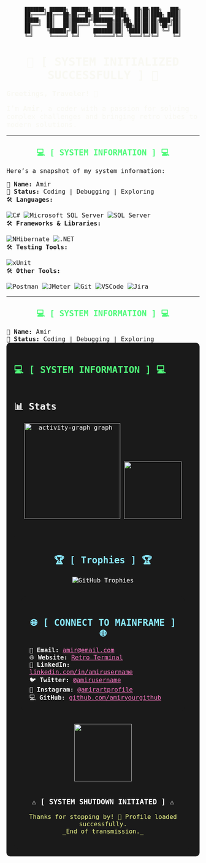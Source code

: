 <div align="center">

```
███████╗ ██████╗ ██████╗ ███████╗███╗   ██╗██╗███╗   ███╗
██╔════╝██╔═══██╗██╔══██╗██╔════╝████╗  ██║██║████╗ ████║
█████╗  ██║   ██║██████╔╝███████╗██╔██╗ ██║██║██╔████╔██║
██╔══╝  ██║   ██║██╔═══╝ ╚════██║██║╚██╗██║██║██║╚██╔╝██║
██║     ╚██████╔╝██║     ███████║██║ ╚████║██║██║ ╚═╝ ██║
╚═╝      ╚═════╝ ╚═╝     ╚══════╝╚═╝  ╚═══╝╚═╝╚═╝     ╚═╝
```


<h1 style="color:#f8f8f2; font-family:monospace; font-size:30px;">
👾 [ SYSTEM INITIALIZED SUCCESSFULLY ] 👾
</h1>
</div>
<dive>
  <p style="color: #f8f8f2; font-family:monospace; font-size:18px;text-align: left;">
  <strong>Greetings, Traveler! 👋</strong>
</p>
  <p style="color: #f8f8f2; font-family:monospace; font-size:18px;text-align: left;">
  I’m <strong>Amir</strong>, a coder with a passion for solving complex challenges and bringing retro vibes to modern solutions.
</p>
</dive>

---
<div align=center> <h2 style="color:#50fa7b; font-family:monospace; ">💻 [ SYSTEM INFORMATION ] 💻</h2></div>


  <p style="font-family:monospace; font-size:16px;">Here’s a snapshot of my system information:</p>

  <ul style="font-family:monospace; font-size:16px; list-style:none; padding:0;">
    <li>🔧 <strong>Name:</strong> Amir</li>
    <li>🚀 <strong>Status:</strong> Coding | Debugging | Exploring</li>
    <li>🛠️ <strong>Languages:</strong></li>
    <ul style="display: flex; flex-wrap: wrap; gap: 10px; list-style: none; padding: 0;">
      <li>
        <img src="https://img.shields.io/badge/-C%23-black?style=for-the-badge&logo=c-sharp&logoColor=white" alt="C#">
      </li>
      <li>
        <img src="https://img.shields.io/badge/-Microsoft%20SQL%20Server-black?style=for-the-badge&logo=microsoft-sql-server&logoColor=white" alt="Microsoft SQL Server">
      </li>
      <li>
        <img src="https://img.shields.io/badge/-SQL%20Server-black?style=for-the-badge&logo=microsoft-sql-server&logoColor=white" alt="SQL Server">
      </li>
    </ul>
    <li>🛠️ <strong>Frameworks & Libraries:</strong></li>
    <ul style="display: flex; flex-wrap: wrap; gap: 10px; list-style: none; padding: 0;">
      <li>
        <img src="https://img.shields.io/badge/-NHibernate-black?style=for-the-badge&logo=hibernate&logoColor=white" alt="NHibernate">
      </li>
      <li>
        <img src="https://img.shields.io/badge/-.NET-black?style=for-the-badge&logo=dotnet&logoColor=white" alt=".NET">
      </li>
    </ul>
    <li>🛠️ <strong>Testing Tools:</strong></li>
    <ul style="display: flex; flex-wrap: wrap; gap: 10px; list-style: none; padding: 0;">
        <img src="https://img.shields.io/badge/-xUnit-black?style=for-the-badge&logo=dotnet&logoColor=white" alt="xUnit">
      </li>
    </ul>
    <li>🛠️ <strong>Other Tools:</strong></li>
    <ul style="display: flex; flex-wrap: wrap; gap: 10px; list-style: none; padding: 0;">
      <li>
        <img src="https://img.shields.io/badge/-Postman-black?style=for-the-badge&logo=postman&logoColor=white" alt="Postman">
      </li>
      <li>
        <img src="https://img.shields.io/badge/-JMeter-black?style=for-the-badge&logo=apache-jmeter&logoColor=white" alt="JMeter">
      </li>
      <li>
        <img src="https://img.shields.io/badge/-Git-black?style=for-the-badge&logo=git&logoColor=white" alt="Git">
      </li>
      <li>
        <img src="https://img.shields.io/badge/-VSCode-black?style=for-the-badge&logo=visual-studio-code&logoColor=white" alt="VSCode">
      </li>
      <li>
        <img src="https://img.shields.io/badge/-Jira-black?style=for-the-badge&logo=jira&logoColor=white" alt="Jira">
      </li>
    </ul>
  </ul>
</div>


---

<div align="center">
  <h2 style="color:#50fa7b; font-family:monospace;">💻 [ SYSTEM INFORMATION ] 💻</h2>
</div>

<ul style="font-family:monospace; font-size:16px; list-style:none; padding:0;">
  <li>🔧 <strong>Name:</strong> Amir</li>
  <li>🚀 <strong>Status:</strong> Coding | Debugging | Exploring</li>
<div style="background-color:#1a1a1a; color:white; padding:20px; border-radius:10px;">

  <h2 style="color:#50fa7b; font-family:monospace;">💻 [ SYSTEM INFORMATION ] 💻</h2>


---
## 📊 Stats

<div align="center">
  <img src="https://github-readme-activity-graph.vercel.app/graph?username=amiroam&radius=15&theme=nightowl&area=true&order=5&custom_title=My%20activity%20graph" height="250" alt="activity-graph graph"  />
  <img src="https://github-readme-streak-stats.herokuapp.com/?user=amiroam&theme=radical&hide_border=true" height="150" />
</div>

---
<div style="background-color:#1a1a1a; color:white; padding:20px; border-radius:10px;">
<div align="center">
  <h2 style="color:#8be9fd; font-family:monospace;">🏆 [  Trophies ] 🏆</h2>
</div>

<div align="center">
  <img src="https://github-profile-trophy.vercel.app/?username=amiroam&theme=dracula&column=3&margin-w=15&margin-h=15" alt="GitHub Trophies" />
</div>

---

<div style="background-color:#1a1a1a; color:white; padding:20px; border-radius:10px;">
<div align="center">
  <h2 style="color:#8be9fd; font-family:monospace;">🌐 [ CONNECT TO MAINFRAME ] 🌐</h2>
</div>
<div>
  <ul style="font-family:monospace; font-size:16px; list-style:none; padding:0; margin:0;">
    <li>📧 <strong>Email:</strong> <a href="mailto:amir@email.com" style="color:#ff79c6;">amir@email.com</a></li>
    <li>🌐 <strong>Website:</strong> <a href="https://amiryourwebsite.com" style="color:#ff79c6;">Retro Terminal</a></li>
    <li>💼 <strong>LinkedIn:</strong> <a href="https://linkedin.com/in/amirusername" style="color:#ff79c6;">linkedin.com/in/amirusername</a></li>
    <li>🐦 <strong>Twitter:</strong> <a href="https://twitter.com/amirusername" style="color:#ff79c6;">@amirusername</a></li>
    <li>📸 <strong>Instagram:</strong> <a href="https://instagram.com/amirartprofile" style="color:#ff79c6;">@amirartprofile</a></li>
    <li>💻 <strong>GitHub:</strong> <a href="https://github.com/amiryourgithub" style="color:#ff79c6;">github.com/amiryourgithub</a></li>
  </ul>

</div>
</div>

---

<div align="center">
  <img src="https://media.giphy.com/media/26AHONQ79FdWZhAI0/giphy.gif" height="150" />
</div>

---

<div align="center">

### ⚠️ [ SYSTEM SHUTDOWN INITIATED ] ⚠️

<p style="color:#f1fa8c; font-family:monospace;">Thanks for stopping by! 💾 Profile loaded successfully.<br>
_End of transmission._</p>

</div>

